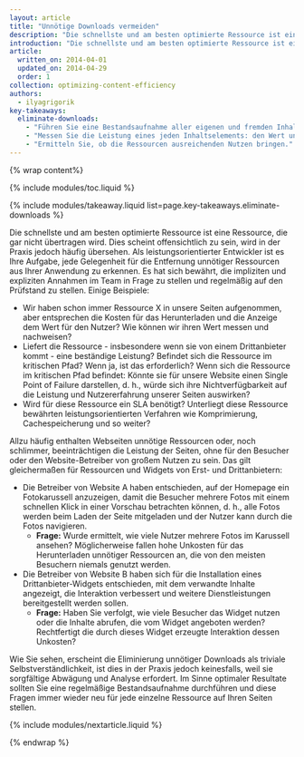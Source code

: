 ```yaml
---
layout: article
title: "Unnötige Downloads vermeiden"
description: "Die schnellste und am besten optimierte Ressource ist eine Ressource, die gar nicht übertragen wird. Haben Sie Ihre Ressourcen vor Kurzem überprüft? Holen Sie dies ggf. nach und tun Sie es regelmäßig, um dafür zu sorgen, dass jede Ressource zu einer besseren Nutzererfahrung beiträgt."
introduction: "Die schnellste und am besten optimierte Ressource ist eine Ressource, die gar nicht übertragen wird. Haben Sie Ihre Ressourcen vor Kurzem überprüft? Holen Sie dies ggf. nach und tun Sie es regelmäßig, um dafür zu sorgen, dass jede Ressource zu einer besseren Nutzererfahrung beiträgt."
article:
  written_on: 2014-04-01
  updated_on: 2014-04-29
  order: 1
collection: optimizing-content-efficiency
authors:
  - ilyagrigorik
key-takeaways:
  eliminate-downloads:
    - "Führen Sie eine Bestandsaufnahme aller eigenen und fremden Inhalte auf Ihren Seiten durch."
    - "Messen Sie die Leistung eines jeden Inhaltselements: den Wert und die technische Leistungsfähigkeit."
    - "Ermitteln Sie, ob die Ressourcen ausreichenden Nutzen bringen."
---
```


{% wrap content%}

{% include modules/toc.liquid %}

{% include modules/takeaway.liquid list=page.key-takeaways.eliminate-downloads %}

Die schnellste und am besten optimierte Ressource ist eine Ressource, die gar nicht übertragen wird. Dies scheint offensichtlich zu sein, wird in der Praxis jedoch häufig übersehen. Als leistungsorientierter Entwickler ist es Ihre Aufgabe, jede Gelegenheit für die Entfernung unnötiger Ressourcen aus Ihrer Anwendung zu erkennen. Es hat sich bewährt, die impliziten und expliziten Annahmen im Team in Frage zu stellen und regelmäßig auf den Prüfstand zu stellen. Einige Beispiele:

* Wir haben schon immer Ressource X in unsere Seiten aufgenommen, aber entsprechen die Kosten für das Herunterladen und die Anzeige dem Wert für den Nutzer? Wie können wir ihren Wert messen und nachweisen?
* Liefert die Ressource - insbesondere wenn sie von einem Drittanbieter kommt - eine beständige Leistung? Befindet sich die Ressource im kritischen Pfad? Wenn ja, ist das erforderlich? Wenn sich die Ressource im kritischen Pfad befindet: Könnte sie für unsere Website einen Single Point of Failure darstellen, d. h., würde sich ihre Nichtverfügbarkeit auf die Leistung und Nutzererfahrung unserer Seiten auswirken?
* Wird für diese Ressource ein SLA benötigt? Unterliegt diese Ressource bewährten leistungsorientierten Verfahren wie Komprimierung, Cachespeicherung und so weiter?

Allzu häufig enthalten Webseiten unnötige Ressourcen oder, noch schlimmer, beeinträchtigen die Leistung der Seiten, ohne für den Besucher oder den Website-Betreiber von großem Nutzen zu sein. Das gilt gleichermaßen für Ressourcen und Widgets von Erst- und Drittanbietern:

* Die Betreiber von Website A haben entschieden, auf der Homepage ein Fotokarussell anzuzeigen, damit die Besucher mehrere Fotos mit einem schnellen Klick in einer Vorschau betrachten können, d. h., alle Fotos werden beim Laden der Seite mitgeladen und der Nutzer kann durch die Fotos navigieren.
    * **Frage:** Wurde ermittelt, wie viele Nutzer mehrere Fotos im Karussell ansehen? Möglicherweise fallen hohe Unkosten für das Herunterladen unnötiger Ressourcen an, die von den meisten Besuchern niemals genutzt werden.
* Die Betreiber von Website B haben sich für die Installation eines Drittanbieter-Widgets entschieden, mit dem verwandte Inhalte angezeigt, die Interaktion verbessert und weitere Dienstleistungen bereitgestellt werden sollen.
    * **Frage:** Haben Sie verfolgt, wie viele Besucher das Widget nutzen oder die Inhalte abrufen, die vom Widget angeboten werden? Rechtfertigt die durch dieses Widget erzeugte Interaktion dessen Unkosten?

Wie Sie sehen, erscheint die Eliminierung unnötiger Downloads als triviale Selbstverständlichkeit, ist dies in der Praxis jedoch keinesfalls, weil sie sorgfältige Abwägung und Analyse erfordert. Im Sinne optimaler Resultate sollten Sie eine regelmäßige Bestandsaufnahme durchführen und diese Fragen immer wieder neu für jede einzelne Ressource auf Ihren Seiten stellen.

{% include modules/nextarticle.liquid %}

{% endwrap %}

